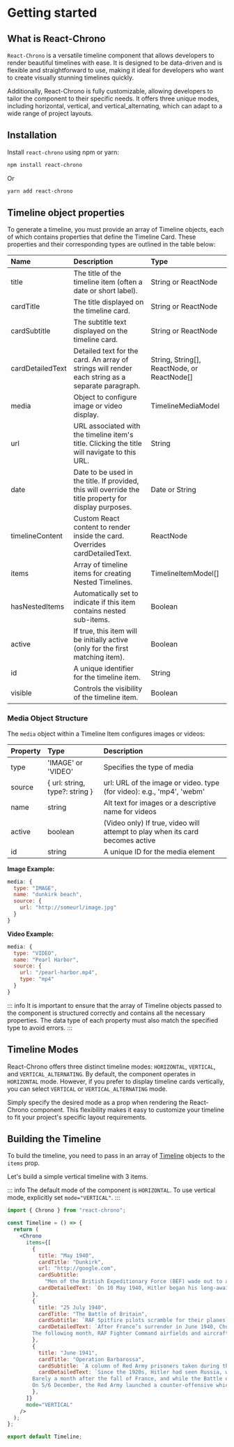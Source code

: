 # Getting started

## What is React-Chrono

`React-Chrono` is a versatile timeline component that allows developers to render beautiful timelines with ease. It is designed to be data-driven and  is flexible and straightforward to use, making it ideal for developers who want to create visually stunning timelines quickly. 

Additionally, React-Chrono is fully customizable, allowing developers to tailor the component to their specific needs. It offers three unique modes, including horizontal, vertical, and vertical_alternating, which can adapt to a wide range of project layouts. 

## Installation

Install `react-chrono` using npm or yarn:

```sh
npm install react-chrono
```

Or

```sh
yarn add react-chrono
```

## Timeline object properties

To generate a timeline, you must provide an array of Timeline objects, each of which contains properties that define the Timeline Card. These properties and their corresponding types are outlined in the table below:

| Name             | Description                                                                    | Type                       |
| :--------------- | :----------------------------------------------------------------------------- | :------------------------- |
| title            | The title of the timeline item (often a date or short label).                  | String or ReactNode        |
| cardTitle        | The title displayed on the timeline card.                                      | String or ReactNode        |
| cardSubtitle     | The subtitle text displayed on the timeline card.                              | String or ReactNode        |
| cardDetailedText | Detailed text for the card. An array of strings will render each string as a separate paragraph. | String, String[], ReactNode, or ReactNode[] |
| media            | Object to configure image or video display.                                    | TimelineMediaModel         |
| url              | URL associated with the timeline item's title. Clicking the title will navigate to this URL. | String |
| date             | Date to be used in the title. If provided, this will override the title property for display purposes. | Date or String |
| timelineContent  | Custom React content to render inside the card. Overrides cardDetailedText.    | ReactNode                  |
| items            | Array of timeline items for creating Nested Timelines.                         | TimelineItemModel[]        |
| hasNestedItems   | Automatically set to indicate if this item contains nested sub-items.          | Boolean                    |
| active           | If true, this item will be initially active (only for the first matching item). | Boolean                   |
| id               | A unique identifier for the timeline item.                                     | String                     |
| visible          | Controls the visibility of the timeline item.                                  | Boolean                    |

### Media Object Structure

The `media` object within a Timeline Item configures images or videos:

| Property | Type | Description |
| :------- | :--- | :---------- |
| type     | 'IMAGE' or 'VIDEO' | Specifies the type of media |
| source   | { url: string, type?: string } | url: URL of the image or video. type (for video): e.g., 'mp4', 'webm' |
| name     | string | Alt text for images or a descriptive name for videos |
| active   | boolean | (Video only) If true, video will attempt to play when its card becomes active |
| id       | string | A unique ID for the media element |

**Image Example:**
```javascript
media: {
  type: "IMAGE",
  name: "dunkirk beach",
  source: {
    url: "http://someurl/image.jpg"
  }
}
```

**Video Example:**
```javascript
media: {
  type: "VIDEO",
  name: "Pearl Harbor",
  source: {
    url: "/pearl-harbor.mp4",
    type: "mp4"
  }
}
```

::: info
It is important to ensure that the array of Timeline objects passed to the component is structured correctly and contains all the necessary properties. The data type of each property must also match the specified type to avoid errors.
:::

## Timeline Modes

React-Chrono offers three distinct timeline modes: `HORIZONTAL`, `VERTICAL`, and `VERTICAL_ALTERNATING`. By default, the component operates in `HORIZONTAL` mode. However, if you prefer to display timeline cards vertically, you can select `VERTICAL` or `VERTICAL_ALTERNATING` mode.

Simply specify the desired mode as a prop when rendering the React-Chrono component. This flexibility makes it easy to customize your timeline to fit your project's specific layout requirements.

## Building the Timeline

To build the timeline, you need to pass in an array of [Timeline](#timeline-object-properties) objects to the `items` prop.

Let's build a simple vertical timeline with 3 items.

::: info
The default mode of the component is `HORIZONTAL`. To use vertical mode, explicitly set `mode="VERTICAL"`.
:::

```jsx
import { Chrono } from "react-chrono";

const Timeline = () => {
  return (
    <Chrono
      items={[
        {
          title: "May 1940",
          cardTitle: "Dunkirk",
          url: "http://google.com",
          cardSubtitle:
            "Men of the British Expeditionary Force (BEF) wade out to a destroyer during the evacuation from Dunkirk.",
          cardDetailedText: `On 10 May 1940, Hitler began his long-awaited offensive in the west by invading neutral Holland and Belgium and attacking northern France. Holland capitulated after only five days of fighting, and the Belgians surrendered on 28 May. With the success of the German ‘Blitzkrieg’, the British Expeditionary Force and French troops were in danger of being cut off and destroyed.`,
        },
        {
          title: "25 July 1940",
          cardTitle: "The Battle of Britain",
          cardSubtitle: `RAF Spitfire pilots scramble for their planes`,
          cardDetailedText: `After France’s surrender in June 1940, Churchill told the British people, “Hitler knows that he will have to break us in this island or lose the war”. To mount a successful invasion, the Germans had to gain air superiority. The first phase of the battle began on 10 July with Luftwaffe attacks on shipping in the Channel.
        The following month, RAF Fighter Command airfields and aircraft factories came under attack. Under the dynamic direction of Lord Beaverbrook, production of Spitfire and Hurricane fighters increased, and despite its losses in pilots and planes, the RAF was never as seriously weakened as the Germans supposed.`,
        },
        {
          title: "June 1941",
          cardTitle: "Operation Barbarossa",
          cardSubtitle: `A column of Red Army prisoners taken during the first days of the German invasion`,
          cardDetailedText: `Since the 1920s, Hitler had seen Russia, with its immense natural resources, as the principal target for conquest and expansion. It would provide, he believed, the necessary ‘Lebensraum’, or living space, for the German people. And by conquering Russia, Hitler would also destroy the “Jewish pestilential creed of Bolshevism”. His non-aggression pact with Stalin in August 1939 he regarded as a mere temporary expedient.
        Barely a month after the fall of France, and while the Battle of Britain was being fought, Hitler started planning for the Blitzkrieg campaign against Russia, which began on 22 June 1941. Despite repeated warnings, Stalin was taken by surprise, and for the first few months the Germans achieved spectacular victories, capturing huge swathes of land and hundreds of thousands of prisoners. But they failed to take Moscow or Leningrad before winter set in.
        On 5/6 December, the Red Army launched a counter-offensive which removed the immediate threat to the Soviet capital. It also brought the German high command to the brink of a catastrophic military crisis. Hitler stepped in and took personal command. His intervention was decisive and he later boasted, “That we overcame this winter and are today in a position again to proceed victoriously… is solely attributable to the bravery of the soldiers at the front and my firm will to hold out…”`,
        },
      ]}
      mode="VERTICAL"
    />
  );
};

export default Timeline;
```
